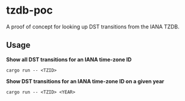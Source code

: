 # tzdb-poc
A proof of concept for looking up DST transitions from the IANA TZDB.

## Usage

**Show all DST transitions for an IANA time-zone ID**
```
cargo run -- <TZID>
```

**Show DST transitions for an IANA time-zone ID on a given year**
```
cargo run -- <TZID> <YEAR>
```
